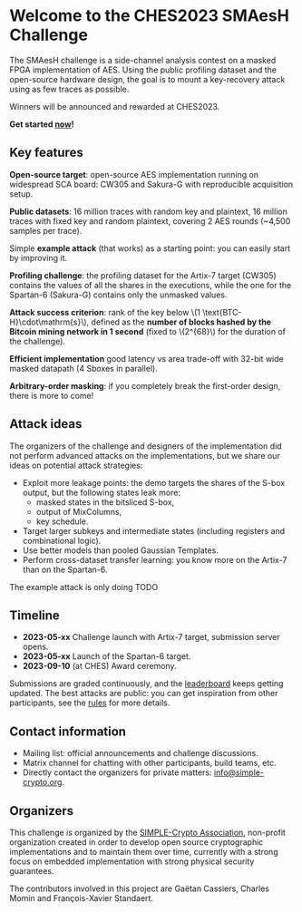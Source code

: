 # Welcome to the CHES2023 SMAesH Challenge

The SMAesH challenge is a side-channel analysis contest on a masked FPGA
implementation of AES.
Using the public profiling dataset and the open-source hardware design, the
goal is to mount a key-recovery attack using as few traces as possible.

Winners will be announced and rewarded at CHES2023.

**Get started [now](./getting_started.md)!**


## Key features

**Open-source target**: open-source AES implementation running on widespread
SCA board: CW305 and Sakura-G with reproducible acquisition setup.

**Public datasets**: 16 million traces with random key and plaintext, 16
million traces with fixed key and random plaintext, covering 2 AES rounds
(~4,500 samples per trace).

Simple **example attack** (that works) as a starting point: you can easily
start by improving it.

**Profiling challenge**: the profiling dataset for the Artix-7 target (CW305)
contains the values of all the shares in the executions, while the one for the
Spartan-6 (Sakura-G) contains only the unmasked values.

**Attack success criterion**: rank of the key below \\(1
\text{BTC-H}\cdot\mathrm{s}\\), defined as the **number of blocks hashed by
the Bitcoin mining network in 1 second** (fixed to \\(2^{68}\\) for the
duration of the challenge).

**Efficient implementation** good latency vs area trade-off with 32-bit wide
masked datapath (4 Sboxes in parallel).

**Arbitrary-order masking**: if you completely break the first-order design, there
is more to come!

## Attack ideas

The organizers of the challenge and designers of the implementation did not
perform advanced attacks on the implementations, but we share our ideas on
potential attack strategies:

- Exploit more leakage points: the demo targets the shares of the S-box output,
  but the following states leak more:
    + masked states in the bitsliced S-box,
    + output of MixColumns,
    + key schedule.
- Target larger subkeys and intermediate states (including registers and
  combinational logic).
- Use better models than pooled Gaussian Templates.
- Perform cross-dataset transfer learning: you know more on the Artix-7 than on
  the Spartan-6.

The example attack is only doing TODO

## Timeline

- **2023-05-xx** Challenge launch with Artix-7 target, submission server opens.
- **2023-05-xx** Launch of the Spartan-6 target.
- **2023-09-10** (at CHES) Award ceremony.

Submissions are graded continuously, and the [leaderboard](./leaderboard.md)
keeps getting updated.
The best attacks are public: you can get inspiration from other participants,
see the [rules](./rules.md) for more details.

## Contact information

- Mailing list: official announcements and challenge discussions.
- Matrix channel for chatting with other participants, build teams, etc.
- Directly contact the organizers for private matters: <info@simple-crypto.org>.

## Organizers

This challenge is organized by the [SIMPLE-Crypto
Association](https://www.simple-crypto.org), non-profit organization created in
order to develop open source cryptographic implementations and to maintain them
over time, currently with a strong focus on embedded implementation with strong
physical security guarantees.

The contributors involved in this project are Gaëtan Cassiers, Charles Momin
and François-Xavier Standaert.

